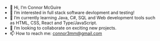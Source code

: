 - 👋 Hi, I’m Connor McGuire
- 👀 I’m interested in full stack software devlopment and testing!
- 🌱 I’m currently learning Java, C#, SQL and Web development tools such as HTML, CSS, React and Type/JavaScript.
- 💞️ I’m looking to collaborate on exciting new projects.
- 📫 How to reach me: connor3mm@gmail.com

<!---
connor3mm/connor3mm is a ✨ special ✨ repository because its `README.md` (this file) appears on your GitHub profile.
You can click the Preview link to take a look at your changes.
--->
